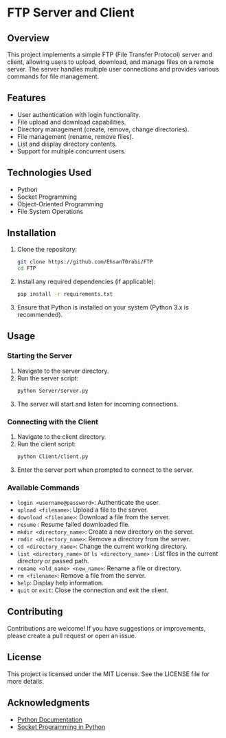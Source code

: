 

# FTP Server and Client

## Overview
This project implements a simple FTP (File Transfer Protocol) server and client, allowing users to upload, download, and manage files on a remote server. The server handles multiple user connections and provides various commands for file management.

## Features
- User authentication with login functionality.
- File upload and download capabilities.
- Directory management (create, remove, change directories).
- File management (rename, remove files).
- List and display directory contents.
- Support for multiple concurrent users.

## Technologies Used
- Python
- Socket Programming
- Object-Oriented Programming
- File System Operations

## Installation
1. Clone the repository:
   ```bash
   git clone https://github.com/EhsanT0rabi/FTP
   cd FTP
   ```

2. Install any required dependencies (if applicable):
   ```bash
   pip install -r requirements.txt
   ```

3. Ensure that Python is installed on your system (Python 3.x is recommended).

## Usage
### Starting the Server
1. Navigate to the server directory.
2. Run the server script:
   ```bash
   python Server/server.py
   ```
3. The server will start and listen for incoming connections.

### Connecting with the Client
1. Navigate to the client directory.
2. Run the client script:
   ```bash
   python Client/client.py
   ```
3. Enter the server port when prompted to connect to the server.

### Available Commands
- `login <username@password>`: Authenticate the user.
- `upload <filename>`: Upload a file to the server.
- `download <filename>`: Download a file from the server.
- `resume` : Resume failed downloaded file.
- `mkdir <directory_name>`: Create a new directory on the server.
- `rmdir <directory_name>`: Remove a directory from the server.
- `cd <directory_name>`: Change the current working directory.
- `list <directory_name>` or `ls <directory_name>` : List files in the current directory or passed path.
- `rename <old_name> <new_name>`: Rename a file or directory.
- `rm <filename>`: Remove a file from the server.
- `help`: Display help information.
- `quit` or `exit`: Close the connection and exit the client.

## Contributing
Contributions are welcome! If you have suggestions or improvements, please create a pull request or open an issue.

## License
This project is licensed under the MIT License. See the LICENSE file for more details.

## Acknowledgments
- [Python Documentation](https://docs.python.org/3/)
- [Socket Programming in Python](https://realpython.com/python-sockets/)
